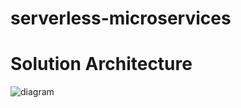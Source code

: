 # serverless-microservices

# Solution Architecture


![diagram]([https://raw.githubusercontent.com/msharma24/serverless-microservices/main/diagrams/serverless-microservices-aws.png?token=GHSAT0AAAAAACEUETF4AULCCLS3EVAOOE34ZHECL7A](https://github.com/msharma24/serverless-microservices/blob/main/diagrams/serverless-microservices-aws.png)https://github.com/msharma24/serverless-microservices/blob/main/diagrams/serverless-microservices-aws.png)
